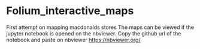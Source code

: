 # Folium_interactive_maps
First attempt on mapping macdonalds stores
 The maps can be viewed if the jupyter notebook is opened on the nbviewer. Copy the github url of the notebook and paste on nbviewer https://nbviewer.org/
 

